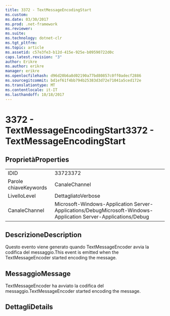 ```yaml
---
title: 3372 - TextMessageEncodingStart
ms.custom: 
ms.date: 03/30/2017
ms.prod: .net-framework
ms.reviewer: 
ms.suite: 
ms.technology: dotnet-clr
ms.tgt_pltfrm: 
ms.topic: article
ms.assetid: c57e3fe3-b12d-415e-925e-b09590722d0c
caps.latest.revision: "3"
author: Erikre
ms.author: erikre
manager: erikre
ms.openlocfilehash: d96d20b6a8d02190a77bd80857c0ff0adecf2886
ms.sourcegitcommit: bd1ef61f4bb794b25383d3d72e71041a5ced172e
ms.translationtype: MT
ms.contentlocale: it-IT
ms.lasthandoff: 10/18/2017
---
```

# <a name="3372---textmessageencodingstart"></a><span data-ttu-id="2441a-102">3372 - TextMessageEncodingStart</span><span class="sxs-lookup"><span data-stu-id="2441a-102">3372 - TextMessageEncodingStart</span></span>
## <a name="properties"></a><span data-ttu-id="2441a-103">Proprietà</span><span class="sxs-lookup"><span data-stu-id="2441a-103">Properties</span></span>  
  
|||  
|-|-|  
|<span data-ttu-id="2441a-104">ID</span><span class="sxs-lookup"><span data-stu-id="2441a-104">ID</span></span>|<span data-ttu-id="2441a-105">3372</span><span class="sxs-lookup"><span data-stu-id="2441a-105">3372</span></span>|  
|<span data-ttu-id="2441a-106">Parole chiave</span><span class="sxs-lookup"><span data-stu-id="2441a-106">Keywords</span></span>|<span data-ttu-id="2441a-107">Canale</span><span class="sxs-lookup"><span data-stu-id="2441a-107">Channel</span></span>|  
|<span data-ttu-id="2441a-108">Livello</span><span class="sxs-lookup"><span data-stu-id="2441a-108">Level</span></span>|<span data-ttu-id="2441a-109">Dettagliato</span><span class="sxs-lookup"><span data-stu-id="2441a-109">Verbose</span></span>|  
|<span data-ttu-id="2441a-110">Canale</span><span class="sxs-lookup"><span data-stu-id="2441a-110">Channel</span></span>|<span data-ttu-id="2441a-111">Microsoft-Windows-Application Server-Applications/Debug</span><span class="sxs-lookup"><span data-stu-id="2441a-111">Microsoft-Windows-Application Server-Applications/Debug</span></span>|  
  
## <a name="description"></a><span data-ttu-id="2441a-112">Descrizione</span><span class="sxs-lookup"><span data-stu-id="2441a-112">Description</span></span>  
 <span data-ttu-id="2441a-113">Questo evento viene generato quando TextMessageEncoder avvia la codifica del messaggio.</span><span class="sxs-lookup"><span data-stu-id="2441a-113">This event is emitted when the TextMessageEncoder started encoding the message.</span></span>  
  
## <a name="message"></a><span data-ttu-id="2441a-114">Messaggio</span><span class="sxs-lookup"><span data-stu-id="2441a-114">Message</span></span>  
 <span data-ttu-id="2441a-115">TextMessageEncoder ha avviato la codifica del messaggio.</span><span class="sxs-lookup"><span data-stu-id="2441a-115">TextMessageEncoder started encoding the message.</span></span>  
  
## <a name="details"></a><span data-ttu-id="2441a-116">Dettagli</span><span class="sxs-lookup"><span data-stu-id="2441a-116">Details</span></span>
